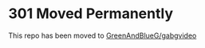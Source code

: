 # 301 Moved Permanently
This repo has been moved to [GreenAndBlueG/gabgvideo](https://github.com/GreenAndBlueG/gabgvideo)
